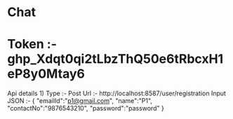 # Chat
# Token :- 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
Api details
1)
  Type :- Post
  Url :- http://localhost:8587/user/registration
  Input JSON :- 
    {
      "emailId":"p1@gmail.com",
      "name":"P1",
      "contactNo":"9876543210",
      "password":"password"
    }
    
  
